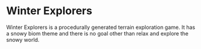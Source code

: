 # Winter Explorers

Winter Explorers is a procedurally generated terrain exploration game. It has a snowy biom theme and there is no goal other than relax and explore the snowy world.

